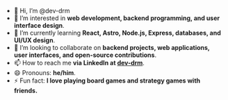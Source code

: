 - 👋 Hi, I’m @dev-drm
- 👀 I’m interested in **web development, backend programming, and user interface design**.
- 🌱 I’m currently learning **React, Astro, Node.js, Express, databases, and UI/UX design**.
- 💞️ I’m looking to collaborate on **backend projects, web applications, user interfaces, and open-source contributions**.
- 📫 How to reach me **via LinkedIn at [dev-drm](https://linkedin.com/in/daniel-rodriguez-martin-9a747919b)**.
- 😄 Pronouns: **he/him**.
- ⚡ Fun fact: **I love playing board games and strategy games with friends.**
